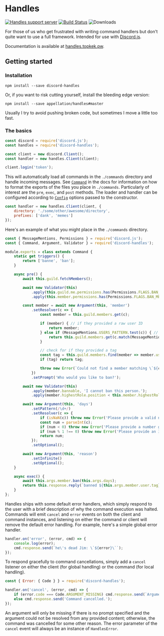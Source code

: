 # Handles

[![Handles support server](https://discordapp.com/api/guilds/251245211416657931/embed.png)](https://discord.gg/DPuaDvP)
[![Build Status](https://travis-ci.org/appellation/handles.svg?branch=master)](https://travis-ci.org/appellation/handles)
![Downloads](https://img.shields.io/npm/dt/discord-handles.svg)

For those of us who get frustrated with writing command handlers but don't quite want to use a full framework.  Intended for use with [Discord.js](https://github.com/hydrabolt/discord.js).

Documentation is available at [handles.topkek.pw](http://handles.topkek.pw).

## Getting started

### Installation

```xl
npm install --save discord-handles
```

Or, if you want to risk cutting yourself, install the bleeding edge version:

```xl
npm install --save appellation/handles#master
```

Usually I try to avoid pushing broken code, but sometimes I move a little too fast.

### The basics

```js
const discord = require('discord.js');
const handles = require('discord-handles');

const client = new discord.Client();
const handler = new handles.Client(client);

client.login('token');
```

This will automatically load all commands in the `./commands` directory and handle incoming messages.  See [`Command`](https://handles.topkek.pw/modules/_structures_command_.html) in the docs for information on how to format the exports of the files you place in `./commands`.  Particularly of interest are the `pre`, `exec`, and `post` methods.  The loader and handler can be configured according to [`Config`](https://handles.topkek.pw/modules/_interfaces_config_.html) options passed to the constructor.

```js
const handler = new handles.Client(client, {
    directory: './some/other/awesome/directory',
    prefixes: ['dank', 'memes']
});
```

Here's an example of what you might place in the `./commands` directory.
```js
const { MessageMentions, Permissions } = require('discord.js');
const { Command, Argument, Validator } = require('discord-handles');

module.exports = class extends Command {
    static get triggers() {
        return ['banne', 'ban'];
    }

    async pre() {
        await this.guild.fetchMembers();

        await new Validator(this)
            .apply(this.guild.me.permissions.has(Permissions.FLAGS.BAN_MEMBERS), 'I don\'t have permission to ban people.')
            .apply(this.member.permissions.has(Permissions.FLAGS.BAN_MEMBERS), 'You don\'t have permission to ban people.');

        const member = await new Argument(this, 'member')
            .setResolver(c => {
                const member = this.guild.members.get(c);

                if (member) { // if they provided a raw user ID
                    return member;
                } else if (MessageMentions.USERS_PATTERN.test(c)) { // if they mentioned someone
                    return this.guild.members.get(c.match(MessageMentions.USERS_PATTERN)[1]);
                }

                // check for if they provided a tag
                const tag = this.guild.members.find(member => member.user.tag === c);
                if (tag) return tag;

                throw new Error(`Could not find a member matching \`${c}\`.`);
            })
            .setPrompt('Who would you like to ban?');

        await new Validator(this)
            .apply(member.bannable, 'I cannot ban this person.');
            .apply(member.highestRole.position < this.member.highestRole.position, 'You cannot ban this person.');

        await new Argument(this, 'days')
            .setPattern(/\d+/)
            .setResolver(c => {
                if (isNaN(c)) throw new Error('Please provide a valid number of days for which to purge messages.');
                const num = parseInt(c);
                if (num < 0) throw new Error('Please provide a number greater than 0.');
                if (num % 1 !== 0) throw new Error('Please provide an integer.');
                return num;
            });
            .setOptional();

        await new Argument(this, 'reason')
            .setInfinite()
            .setOptional();
    }

    async exec() {
        await this.args.member.ban(this.args.days);
        return this.response.reply(`banned ${this.args.member.user.tag} with reason *${this.args.reason}*`);
    }
};
```

Handles ships with some default error handlers, which simply respond to the user with a brief description of why the command execution was halted. Commands will emit `cancel` and `error` events on both the client and command instances, and listening on either the command or client will remove the default error handling.  For example, here's a simple global error handler.

```js
handler.on('error', (error, cmd) => {
    console.log(error);
    cmd.response.send(`he\'s dead Jim: \`${error}\``);
});
```

To respond gracefully to command cancellations, simply add a `cancel` listener on either the client (for global handling) or the command (for local handling).

```js
const { Error: { Code } } = require('discord-handles');

handler.on('cancel', (error, cmd) => {
    if (error.code === Code.ARGUMENT_MISSING) cmd.response.send(`Argument \`${error.details}\` is required.`);
    else cmd.response.send('Command cancelled.');
});
```

An argument will only be missing if there is no prompt specified and the argument could not be resolved from any provided content; otherwise, the command was cancelled for some other reason. The error parameter of the `cancel` event will always be an instance of `HandlesError`.

